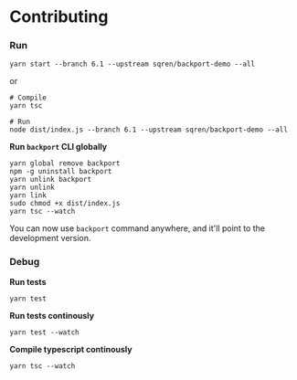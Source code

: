 # Contributing

### Run

```
yarn start --branch 6.1 --upstream sqren/backport-demo --all
```

or

```
# Compile
yarn tsc

# Run
node dist/index.js --branch 6.1 --upstream sqren/backport-demo --all
```

**Run `backport` CLI globally**

```
yarn global remove backport
npm -g uninstall backport
yarn unlink backport
yarn unlink
yarn link
sudo chmod +x dist/index.js
yarn tsc --watch
```

You can now use `backport` command anywhere, and it'll point to the development version.

### Debug

**Run tests**

```
yarn test
```

**Run tests continously**

```
yarn test --watch
```

**Compile typescript continously**

```
yarn tsc --watch
```
